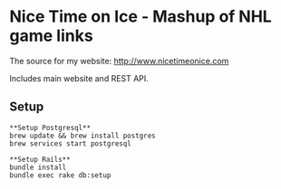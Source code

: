 Nice Time on Ice - Mashup of NHL game links
===========================================

The source for my website: http://www.nicetimeonice.com

Includes main website and REST API.

Setup
------------

    **Setup Postgresql**
    brew update && brew install postgres
    brew services start postgresql

    **Setup Rails**
    bundle install
    bundle exec rake db:setup
